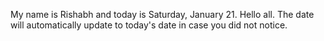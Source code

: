My name is Rishabh and today is Saturday, January 21. Hello all. The date will automatically update to today's date in case you did not notice.
